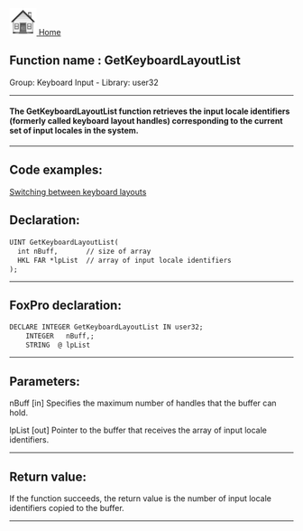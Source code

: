 [<img src="../../images/home.png"> Home ](https://github.com/VFPX/Win32API)  

## Function name : GetKeyboardLayoutList
Group: Keyboard Input - Library: user32    
***  


#### The GetKeyboardLayoutList function retrieves the input locale identifiers (formerly called keyboard layout handles) corresponding to the current set of input locales in the system. 
***  


## Code examples:
[Switching between keyboard layouts](../../samples/sample_275.md)  

## Declaration:
```foxpro  
UINT GetKeyboardLayoutList(
  int nBuff,       // size of array
  HKL FAR *lpList  // array of input locale identifiers
);  
```  
***  


## FoxPro declaration:
```foxpro  
DECLARE INTEGER GetKeyboardLayoutList IN user32;
	INTEGER   nBuff,;
	STRING  @ lpList  
```  
***  


## Parameters:
nBuff 
[in] Specifies the maximum number of handles that the buffer can hold. 

lpList 
[out] Pointer to the buffer that receives the array of input locale identifiers.   
***  


## Return value:
If the function succeeds, the return value is the number of input locale identifiers copied to the buffer.  
***  

